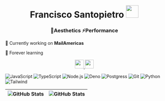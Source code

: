 <h1 align="center">Francisco Santopietro <img src="https://media.giphy.com/media/VgCDAzcKvsR6OM0uWg/giphy.gif" width="40"></h1>
<h3 align="center">🌌Aesthetics ⚡Performance</h3>

🚀 Currently working on **MailAmericas**

💚 Forever learning

<div align="center">
  <a href="https://www.linkedin.com/in/francisco-santopietro">
    <img src="https://img.shields.io/badge/LinkedIn-%230077B5.svg?&style=for-the-badge&logo=linkedin&logoColor=white" height="28" />
  </a>
  <a href="https://dracorfs.dev">
    <img src="https://img.shields.io/badge/Portfolio-%2312100E.svg?&style=for-the-badge" height="28" />
  </a>
</div>

![JavaScript](https://img.shields.io/badge/-JavaScript-black?style=flat-square&logo=javascript)
![TypeScript](https://img.shields.io/badge/-TypeScript-black?style=flat-square&logo=typescript)
![Node.js](https://img.shields.io/badge/-Node.js-black?style=flat-square&logo=node.js)
![Deno](https://img.shields.io/badge/-Deno-black?style=flat-square&logo=deno&logoColor=f5f5f5)
![Postgress](https://img.shields.io/badge/-Postgress-black?style=flat-square&logo=PostgreSQL)
![Git](https://img.shields.io/badge/-Git-black?style=flat-square&logo=git)
![Python](https://img.shields.io/badge/-Python-black?style=flat-square&logo=Python)
![Tailwind](https://img.shields.io/badge/-Tailwind-black?style=flat-square&logo=tailwindcss)

| <img align="top" src="https://github-readme-stats-sigma-five.vercel.app/api/top-langs/?username=Dracorfs&layout=compact&theme=vue-dark" alt="GitHub Stats" /> | <img align="top" src="https://github-readme-stats-sigma-five.vercel.app/api?username=Dracorfs&show_icons=true&theme=vue-dark" alt="GitHub Stats" /> |
| ------------- | ------------- |
